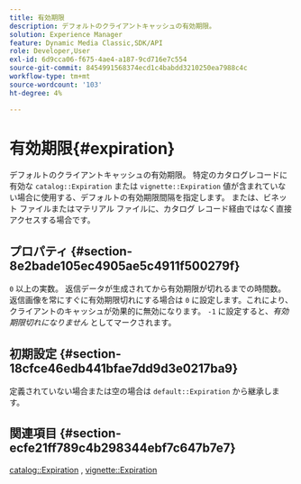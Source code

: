 ```yaml
---
title: 有効期限
description: デフォルトのクライアントキャッシュの有効期限。
solution: Experience Manager
feature: Dynamic Media Classic,SDK/API
role: Developer,User
exl-id: 6d9cca06-f675-4ae4-a187-9cd716e7c554
source-git-commit: 8454991568374ecd1c4babdd3210250ea7988c4c
workflow-type: tm+mt
source-wordcount: '103'
ht-degree: 4%

---
```


# 有効期限{#expiration}

デフォルトのクライアントキャッシュの有効期限。 特定のカタログレコードに有効な `catalog::Expiration` または `vignette::Expiration` 値が含まれていない場合に使用する、デフォルトの有効期限間隔を指定します。 または、ビネット ファイルまたはマテリアル ファイルに、カタログ レコード経由ではなく直接アクセスする場合です。

## プロパティ {#section-8e2bade105ec4905ae5c4911f500279f}

`0` 以上の実数。 返信データが生成されてから有効期限が切れるまでの時間数。 返信画像を常にすぐに有効期限切れにする場合は `0` に設定します。これにより、クライアントのキャッシュが効果的に無効になります。 `-1` に設定すると、*有効期限切れになりません* としてマークされます。

## 初期設定 {#section-18cfce46edb441bfae7dd9d3e0217ba9}

定義されていない場合または空の場合は `default::Expiration` から継承します。

## 関連項目 {#section-ecfe21ff789c4b298344ebf7c647b7e7}

[catalog::Expiration](../../../../../ir-api/material-cat/image-rendering-api-ref/c-ir-material-catalog/c-ir-material-data-reference/r-ir-expiration-dataref.md#reference-5e93943abff54c93bf85aae3b911a3ce) , [vignette::Expiration](../../../../../ir-api/material-cat/image-rendering-api-ref/c-ir-material-catalog/c-ir-vignette-map-reference/r-ir-expiration-vignette.md#reference-df80829da93e4c0ab3f97a1792d9c74c)
